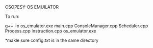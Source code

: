 CSOPESY-OS EMUILATOR

To run:

g++ -o os_emulator.exe main.cpp ConsoleManager.cpp Scheduler.cpp Process.cpp Instruction.cpp
os_emulator.exe

*makle sure config.txt is in the same directory
